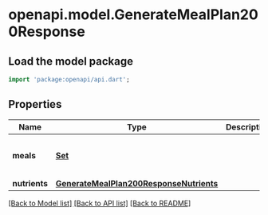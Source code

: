 # openapi.model.GenerateMealPlan200Response

## Load the model package
```dart
import 'package:openapi/api.dart';
```

## Properties
Name | Type | Description | Notes
------------ | ------------- | ------------- | -------------
**meals** | [**Set<GetSimilarRecipes200ResponseInner>**](GetSimilarRecipes200ResponseInner.md) |  | [default to const {}]
**nutrients** | [**GenerateMealPlan200ResponseNutrients**](GenerateMealPlan200ResponseNutrients.md) |  | 

[[Back to Model list]](../README.md#documentation-for-models) [[Back to API list]](../README.md#documentation-for-api-endpoints) [[Back to README]](../README.md)


